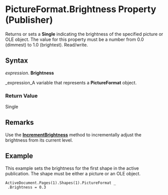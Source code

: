 
# PictureFormat.Brightness Property (Publisher)

Returns or sets a  **Single** indicating the brightness of the specified picture or OLE object. The value for this property must be a number from 0.0 (dimmest) to 1.0 (brightest). Read/write.


## Syntax

 _expression_. **Brightness**

 _expression_A variable that represents a  **PictureFormat** object.


### Return Value

Single


## Remarks

Use the  **[IncrementBrightness](912fd08e-bbb3-bf98-b0da-7128926f3409.md)** method to incrementally adjust the brightness from its current level.


## Example

This example sets the brightness for the first shape in the active publication. The shape must be either a picture or an OLE object.


```
ActiveDocument.Pages(1).Shapes(1).PictureFormat _ 
 .Brightness = 0.3
```

